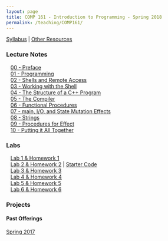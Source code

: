 ```yaml
---
layout: page
title: COMP 161 - Introduction to Programming - Spring 2018
permalink: /teaching/COMP161/
---
```


[Syllabus](/teaching/COMP161/comp161-syllabus.pdf) |
[Other Resources](/teaching/COMP161/comp161-sources.pdf)  

### Lecture Notes

&nbsp;&nbsp;&nbsp;[00 - Preface](/teaching/COMP161/notes/comp161-lectureNotes-00.pdf)  
&nbsp;&nbsp;&nbsp;[01 - Programming](/teaching/COMP161/notes/comp161-lectureNotes-01.pdf)  
&nbsp;&nbsp;&nbsp;[02 - Shells and Remote Access](/teaching/COMP161/notes/comp161-lectureNotes-02.pdf)  
&nbsp;&nbsp;&nbsp;[03 - Working with the Shell](/teaching/COMP161/notes/comp161-lectureNotes-03.pdf)  
&nbsp;&nbsp;&nbsp;[04 - The Structure of a C++ Program](/teaching/COMP161/notes/comp161-lectureNotes-04.pdf)  
&nbsp;&nbsp;&nbsp;[05 - The Compiler](/teaching/COMP161/notes/comp161-lectureNotes-05.pdf)  
&nbsp;&nbsp;&nbsp;[06 - Functional Procedures](/teaching/COMP161/notes/comp161-lectureNotes-06.pdf)  
&nbsp;&nbsp;&nbsp;[07 - main, I/O, and State Mutation Effects ](/teaching/COMP161/notes/comp161-lectureNotes-07.pdf)  
&nbsp;&nbsp;&nbsp;[08 - Strings](/teaching/COMP161/notes/comp161-lectureNotes-08.pdf)  
&nbsp;&nbsp;&nbsp;[09 - Procedures for Effect](/teaching/COMP161/notes/comp161-lectureNotes-09.pdf)  
&nbsp;&nbsp;&nbsp;[10 - Putting it All Together](/teaching/COMP161/notes/comp161-lectureNotes-10.pdf)    

### Labs

&nbsp;&nbsp;&nbsp;[Lab 1 & Homework 1](/teaching/COMP161/labs/comp161-lab1.pdf)    
&nbsp;&nbsp;&nbsp;[Lab 2 & Homework 2](/teaching/COMP161/labs/comp161-lab2.pdf)  |  [Starter Code](/teaching/COMP161/labs/lab2.zip)  
&nbsp;&nbsp;&nbsp;[Lab 3 & Homework 3](/teaching/COMP161/labs/comp161-lab3.pdf)  
&nbsp;&nbsp;&nbsp;[Lab 4 & Homework 4](/teaching/COMP161/labs/comp161-lab4.pdf)  
&nbsp;&nbsp;&nbsp;[Lab 5 & Homework 5](/teaching/COMP161/labs/comp161-lab5.pdf)  
&nbsp;&nbsp;&nbsp;[Lab 6 & Homework 6](/teaching/COMP161/labs/comp161-lab6.pdf)  


### Projects


#### Past Offerings

[Spring 2017](/teaching/COMP161/sp17/)
